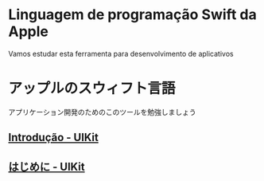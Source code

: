 # Linguagem de programação Swift da Apple

Vamos estudar esta ferramenta para desenvolvimento de aplicativos

# アップルのスウィフト言語

アプリケーション開発のためのこのツールを勉強しましょう

## [Introdução - UIKit](https://github.com/ghsumiyasu/Swift-Basico/blob/main/README-Swift-UIKit-Introducao-br-pt.md)

## [はじめに - UIKit](https://github.com/ghsumiyasu/Swift-Basico/blob/main/README-Swift-UIKit-Introducao-jp.md)


